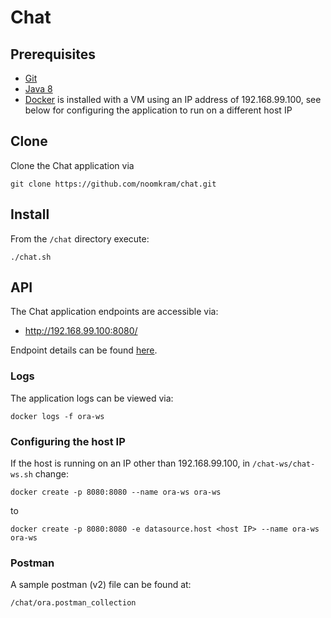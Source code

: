 # Chat

## Prerequisites
* [Git](https://git-scm.com/download/mac)
* [Java 8](http://www.oracle.com/technetwork/java/javase/downloads/jdk8-downloads-2133151.html) 
* [Docker](https://docs.docker.com/docker-for-mac/install/) is installed with a VM using an IP address of 192.168.99.100, see below for configuring the application to run on a different host IP  

## Clone
Clone the Chat application via
```
git clone https://github.com/noomkram/chat.git
```

## Install
From the `/chat` directory execute:
```
./chat.sh
```

## API
The Chat application endpoints are accessible via:
* http://192.168.99.100:8080/

Endpoint details can be found [here](http://docs.oracodechallenge.apiary.io/#).

### Logs
The application logs can be viewed via:
```
docker logs -f ora-ws 
```

### Configuring the host IP
If the host is running on an IP other than 192.168.99.100, in `/chat-ws/chat-ws.sh` change:
```
docker create -p 8080:8080 --name ora-ws ora-ws
```
to
```
docker create -p 8080:8080 -e datasource.host <host IP> --name ora-ws ora-ws
```

### Postman
A sample postman (v2) file can be found at:
```
/chat/ora.postman_collection
```
